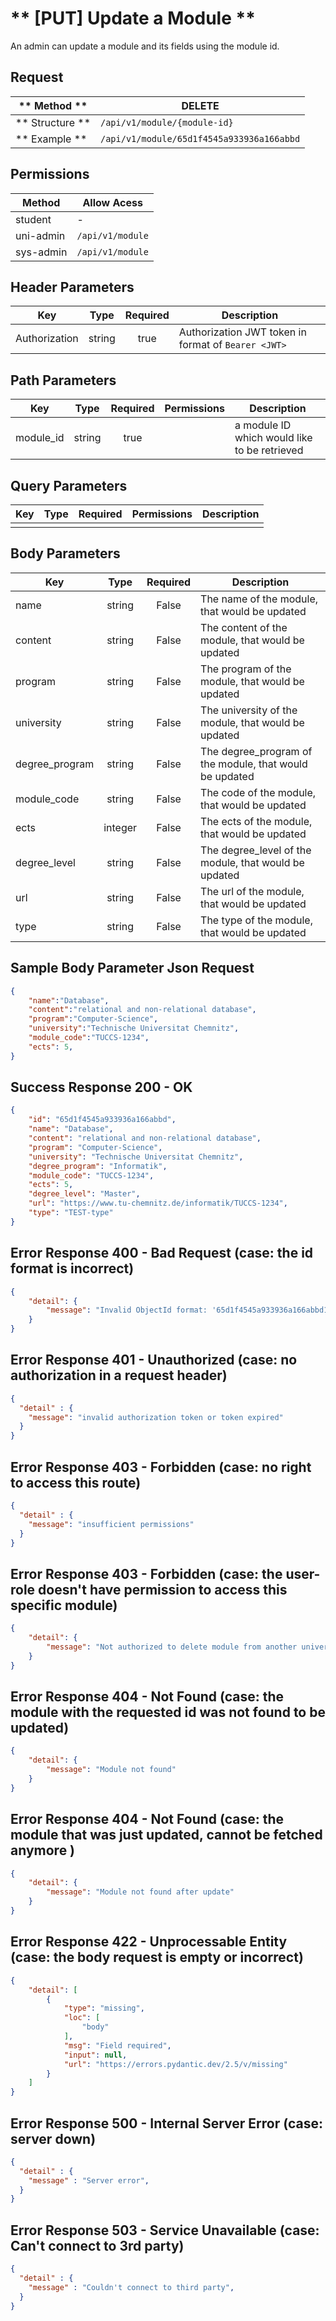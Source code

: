 # ** [PUT] Update a Module **

An admin can update a module and its fields using the module id.

## Request

| ** Method **     | DELETE                                            |
| ---------------- | ------------------------------------------------- |
| ** Structure **  | `/api/v1/module/{module-id}`      |
| ** Example **    | `/api/v1/module/65d1f4545a933936a166abbd` |

## Permissions

| Method          | Allow Acess                       |
| ----------------| ----------------------------------|
| student         | -                                 |
| uni-admin       | `/api/v1/module`                 |
| sys-admin       | `/api/v1/module`                  |

## Header Parameters

| Key                 | Type       | Required  | Description                                         |
| ------------------- | :--------: | :-------: | --------------------------------------------------- |
| Authorization       | string     | true      | Authorization JWT token in format of `Bearer <JWT>` |

## Path Parameters

| Key               | Type      | Required     | Permissions  | Description                                    |
| ----------------- | :-------: | :----------: | :----------: | ---------------------------------------------- |
| module_id         | string    | true         |              | a module ID which would like to be retrieved  |

## Query Parameters

| Key       | Type      | Required     | Permissions  | Description                     |
| --------- | :-------: | :----------: | :----------: | ------------------------------- |
|           |           |              |              |                                 |

## Body Parameters

| Key          | Type         | Required     | Description                               |
| ------------ | :----------: | :----------: | ----------------------------------------- |
| name         | string       | False        | The name of the module, that would be updated             |
| content      | string       | False        | The content of the module, that would be updated          |
| program      | string       | False        | The program of the module, that would be updated          |
| university   | string       | False        | The university of the module, that would be updated       |
| degree_program | string     | False        | The degree_program of the module, that would be updated   |
| module_code  | string       | False        | The code of the module, that would be updated             |
| ects         | integer      | False        | The ects of the module, that would be updated             |
| degree_level | string       | False        | The degree_level of the module, that would be updated     |
| url          | string       | False        | The url of the module, that would be updated              |
| type         | string       | False        | The type of the module, that would be updated             |

## Sample Body Parameter Json Request
```json
{
    "name":"Database",
    "content":"relational and non-relational database",
    "program":"Computer-Science",
    "university":"Technische Universitat Chemnitz",
    "module_code":"TUCCS-1234",
    "ects": 5,
}
```

## Success Response 200 - OK
```json
{
    "id": "65d1f4545a933936a166abbd",
    "name": "Database",
    "content": "relational and non-relational database",
    "program": "Computer-Science",
    "university": "Technische Universitat Chemnitz",
    "degree_program": "Informatik",
    "module_code": "TUCCS-1234",
    "ects": 5,
    "degree_level": "Master",
    "url": "https://www.tu-chemnitz.de/informatik/TUCCS-1234",
    "type": "TEST-type"
}
```

## Error Response 400 - Bad Request (case: the id format is incorrect)
```json
{
    "detail": {
        "message": "Invalid ObjectId format: '65d1f4545a933936a166abbd1234' is not a valid ObjectId, it must be a 12-byte input or a 24-character hex string"
    }
}
```

## Error Response 401 - Unauthorized (case: no authorization in a request header)
```json
{
  "detail" : {
    "message": "invalid authorization token or token expired"
  }
}
```

## Error Response 403 - Forbidden (case: no right to access this route)
```json
{
  "detail" : {
    "message": "insufficient permissions"
  }
}
```

## Error Response 403 - Forbidden (case: the user-role doesn't have permission to access this specific module)
```json
{
    "detail": {
        "message": "Not authorized to delete module from another university"
    }
}
```

## Error Response 404 - Not Found (case: the module with the requested id was not found to be updated)
```json
{
    "detail": {
        "message": "Module not found"
    }
}
```

## Error Response 404 - Not Found (case: the module that was just updated, cannot be fetched anymore )
```json
{
    "detail": {
        "message": "Module not found after update"
    }
}
```

## Error Response 422 - Unprocessable Entity (case: the body request is empty or incorrect)
```json
{
    "detail": [
        {
            "type": "missing",
            "loc": [
                "body"
            ],
            "msg": "Field required",
            "input": null,
            "url": "https://errors.pydantic.dev/2.5/v/missing"
        }
    ]
}
```

## Error Response 500 - Internal Server Error (case: server down)
```json
{
  "detail" : {
    "message" : "Server error",
  }
}
```

## Error Response 503 - Service Unavailable (case: Can't connect to 3rd party)
```json
{
  "detail" : {
    "message" : "Couldn't connect to third party",
  }
}
```
